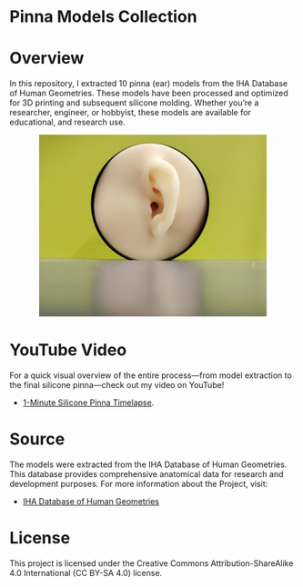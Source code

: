 # Pinna Models Collection

# Overview
In this repository, I extracted 10 pinna (ear) models from the IHA Database of Human Geometries. These models have been processed and optimized for 3D printing and subsequent silicone molding. Whether you’re a researcher, engineer, or hobbyist, these models are available for educational, and research use.

<p align="center">
  <img src="silicone-pinna.jpg" width="400">
</p>

# YouTube Video
For a quick visual overview of the entire process—from model extraction to the final silicone pinna—check out my video on YouTube!
- [1-Minute Silicone Pinna Timelapse](https://youtu.be/WkKg865pGbI).

# Source
The models were extracted from the IHA Database of Human Geometries. This database provides comprehensive anatomical data for research and development purposes. For more information about the Project, visit:
- [IHA Database of Human Geometries](https://zenodo.org/records/5528766)

# License
This project is licensed under the Creative Commons Attribution-ShareAlike 4.0 International (CC BY-SA 4.0) license.
